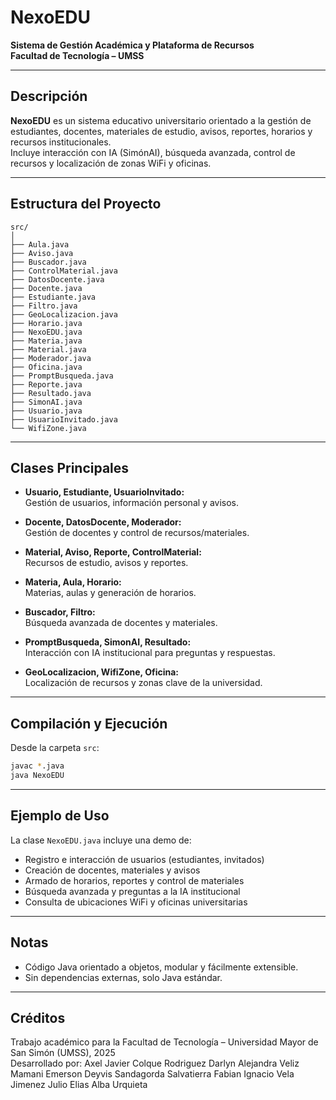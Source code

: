 # NexoEDU

**Sistema de Gestión Académica y Plataforma de Recursos  
Facultad de Tecnología – UMSS**

---

## Descripción

**NexoEDU** es un sistema educativo universitario orientado a la gestión de estudiantes, docentes, materiales de estudio, avisos, reportes, horarios y recursos institucionales.  
Incluye interacción con IA (SimónAI), búsqueda avanzada, control de recursos y localización de zonas WiFi y oficinas.

---

## Estructura del Proyecto

```
src/
│
├── Aula.java
├── Aviso.java
├── Buscador.java
├── ControlMaterial.java
├── DatosDocente.java
├── Docente.java
├── Estudiante.java
├── Filtro.java
├── GeoLocalizacion.java
├── Horario.java
├── NexoEDU.java
├── Materia.java
├── Material.java
├── Moderador.java
├── Oficina.java
├── PromptBusqueda.java
├── Reporte.java
├── Resultado.java
├── SimonAI.java
├── Usuario.java
├── UsuarioInvitado.java
└── WifiZone.java
```

---

## Clases Principales

- **Usuario, Estudiante, UsuarioInvitado:**  
  Gestión de usuarios, información personal y avisos.

- **Docente, DatosDocente, Moderador:**  
  Gestión de docentes y control de recursos/materiales.

- **Material, Aviso, Reporte, ControlMaterial:**  
  Recursos de estudio, avisos y reportes.

- **Materia, Aula, Horario:**  
  Materias, aulas y generación de horarios.

- **Buscador, Filtro:**  
  Búsqueda avanzada de docentes y materiales.

- **PromptBusqueda, SimonAI, Resultado:**  
  Interacción con IA institucional para preguntas y respuestas.

- **GeoLocalizacion, WifiZone, Oficina:**  
  Localización de recursos y zonas clave de la universidad.

---

## Compilación y Ejecución

Desde la carpeta `src`:

```sh
javac *.java
java NexoEDU
```

---

## Ejemplo de Uso

La clase `NexoEDU.java` incluye una demo de:

- Registro e interacción de usuarios (estudiantes, invitados)
- Creación de docentes, materiales y avisos
- Armado de horarios, reportes y control de materiales
- Búsqueda avanzada y preguntas a la IA institucional
- Consulta de ubicaciones WiFi y oficinas universitarias

---

## Notas

- Código Java orientado a objetos, modular y fácilmente extensible.
- Sin dependencias externas, solo Java estándar.

---

## Créditos

Trabajo académico para la Facultad de Tecnología – Universidad Mayor de San Simón (UMSS), 2025  
Desarrollado por: 
Axel Javier Colque Rodriguez 
Darlyn Alejandra Veliz Mamani
Emerson Deyvis Sandagorda Salvatierra 
Fabian Ignacio Vela Jimenez
Julio Elias Alba Urquieta
